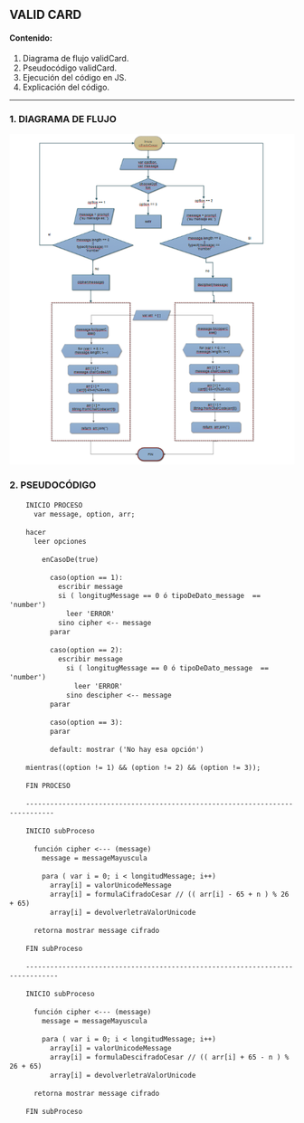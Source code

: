 ## VALID CARD
#### Contenido:
1. Diagrama de flujo validCard.
2. Pseudocódigo validCard.
3. Ejecución del código en JS.
4. Explicación del código.
- - - - -- -

### 1. DIAGRAMA DE FLUJO

![DFcifradoCesar](DFcifradoCesar.png "Diagrama Flujo CifradoCesar")

### 2. PSEUDOCÓDIGO

        INICIO PROCESO
          var message, option, arr;

        hacer
          leer opciones  

            enCasoDe(true)

              caso(option == 1):                  
                escribir message  
                si ( longitugMessage == 0 ó tipoDeDato_message  == 'number')
                  leer 'ERROR'
                sino cipher <-- message
              parar

              caso(option == 2):
                escribir message  
                  si ( longitugMessage == 0 ó tipoDeDato_message  == 'number')
                    leer 'ERROR'
                  sino descipher <-- message
              parar

              caso(option == 3):
              parar

              default: mostrar ('No hay esa opción')

        mientras((option != 1) && (option != 2) && (option != 3));

        FIN PROCESO

        -----------------------------------------------------------------------------

        INICIO subProceso

          función cipher <--- (message)
            message = messageMayuscula

            para ( var i = 0; i < longitudMessage; i++)
              array[i] = valorUnicodeMessage
              array[i] = formulaCifradoCesar // (( arr[i] - 65 + n ) % 26 + 65)
              array[i] = devolverletraValorUnicode

          retorna mostrar message cifrado

        FIN subProceso

        ------------------------------------------------------------------------------

        INICIO subProceso

          función cipher <--- (message)
            message = messageMayuscula

            para ( var i = 0; i < longitudMessage; i++)
              array[i] = valorUnicodeMessage
              array[i] = formulaDescifradoCesar // (( arr[i] + 65 - n ) % 26 + 65)
              array[i] = devolverletraValorUnicode

          retorna mostrar message cifrado

        FIN subProceso



        
